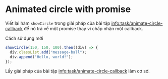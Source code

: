 # Animated circle with promise

Viết lại hàm `showCircle` trong giải pháp của bài tập <info:task/animate-circle-callback> để nó trả về một promise thay vì chấp nhận một callback.

Cách sử dụng mới

```js
showCircle(150, 150, 100).then((div) => {
  div.classList.add("message-ball");
  div.append("Hello, world!");
});
```

Lấy giải pháp của bài tập <info:task/animate-circle-callback> làm cơ sở.
